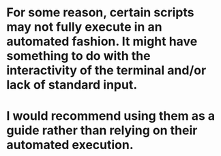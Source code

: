 # For some reason, certain scripts may not fully execute in an automated fashion. It might have something to do with the interactivity of the terminal and/or lack of standard input. 

# I would recommend using them as a guide rather than relying on their automated execution.
